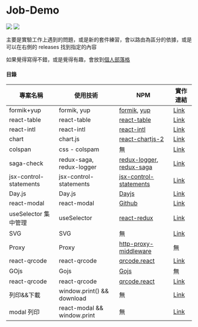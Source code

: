 # Job-Demo

<div>
  <img src="https://img.shields.io/badge/made%20by-janlin002-green" />
  <img src="https://img.shields.io/badge/project%20name-JOB--DEMO-blue" />
</div>

主要是實驗工作上遇到的問題，或是新的套件練習，會以路由為區分的依據，或是可以在右側的 releases 找到指定的內容

如果覺得寫得不錯，或是覺得有趣，會放到[個人部落格](https://janlin002.github.io/)

#### 目錄

| 專案名稱               | 使用技術                    | NPM                                                                                                                | 實作連結                                                                                      |
| ---------------------- | --------------------------- | ------------------------------------------------------------------------------------------------------------------ | --------------------------------------------------------------------------------------------- |
| formik+yup             | formik, yup                 | [formik](https://www.npmjs.com/package/formik), [yup](https://www.npmjs.com/package/yup)                           | [Link](https://github.com/janlin002/Job-Demo/tree/master/src/Demo/Formik-Yup)                 |
| react-table            | react-table                 | [react-table](https://www.npmjs.com/package/react-table)                                                           | [Link](https://github.com/janlin002/Job-Demo/blob/master/src/Demo/Recat-table/ReactTable.jsx) |
| react-intl             | react-intl                  | [react-intl](https://www.npmjs.com/package/react-intl)                                                             | [Link](https://github.com/janlin002/Job-Demo/tree/master/src/Demo/React-intl)                 |
| chart                  | chart.js                    | [react-chartjs-2](https://www.npmjs.com/package/react-chartjs-2)                                                   | [Link](https://github.com/janlin002/Job-Demo/tree/master/src/Demo/Chart)                      |
| colspan                | css - colspam               | 無                                                                                                                 | [Link]()                                                                                      |
| saga-check             | redux-saga, redux-logger    | [redux-logger](https://www.npmjs.com/package/redux-logger), [redux-saga](https://www.npmjs.com/package/redux-saga) | [Link](https://github.com/janlin002/Job-Demo/blob/master/src/Demo/checkSaga.js)               |
| jsx-control-statements | jsx-control-statements      | [jsx-control-statements](https://www.npmjs.com/package/jsx-control-statements)                                     | [Link]()                                                                                      |
| Day.js                 | Day.js                      | [Dayjs](https://www.npmjs.com/package/dayjs)                                                                       | [Link](https://github.com/janlin002/Job-Demo/tree/master/src/Demo/Dayjs)                      |
| react-modal            | react-modal                 | [Github](https://github.com/reactjs/react-modal)                                                                   | [Link](https://github.com/janlin002/Job-Demo/tree/master/src/Demo/React-modal)                |
| useSelector 集中管理   | useSelector                 | [react-redux](https://www.npmjs.com/package/react-redux)                                                           | [Link](https://github.com/janlin002/Job-Demo/tree/master/src/Demo/SelectorTest)               |
| SVG                    | SVG                         | 無                                                                                                                 | [Link](https://github.com/janlin002/Job-Demo/tree/master/src/Demo/SVG)                        |
| Proxy                  | Proxy                       | [http-proxy-middleware](https://www.npmjs.com/package/http-proxy-middleware)                                       | 無                                                                                            |
| react-qrcode           | react-qrcode                | [qrcode.react](https://www.npmjs.com/package/qrcode.react)                                                         | [Link]()                                                                                      |
| GOjs                   | Gojs                        | [Gojs](https://www.npmjs.com/package/gojs)                                                                         | 無                                                                                            |
| react-qrcode           | react-qrcode                | [qrcode.react](https://www.npmjs.com/package/qrcode.react)                                                         | [Link](https://github.com/janlin002/Job-Demo/tree/master/src/Demo/QRCode)                     |
| 列印&&下載             | window.print() && download  | 無                                                                                                                 | [Link]()                                                                                      |
| modal 列印             | react-modal && window.print | 無                                                                                                                 | [Link](https://github.com/janlin002/Job-Demo/blob/master/src/Demo/PrintModal/index.js)        |
